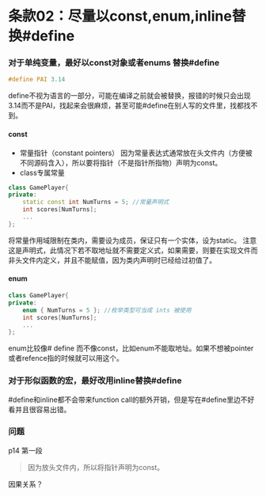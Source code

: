 # 条款02：尽量以const,enum,inline替换#define
### 对于单纯变量，最好以const对象或者enums 替换#define
```c++
#define PAI 3.14
```
define不视为语言的一部分，可能在编译之前就会被替换，报错的时候只会出现3.14而不是PAI，找起来会很麻烦，甚至可能#define在别人写的文件里，找都找不到。
#### const
* 常量指针（constant pointers）
因为常量表达式通常放在头文件内（方便被不同源码含入），所以要将指针（不是指针所指物）声明为const。
* class专属常量
```c++
class GamePlayer{
private:
    static const int NumTurns = 5; //常量声明式
    int scores[NumTurns];
    ...
};
```
将常量作用域限制在类内，需要设为成员，保证只有一个实体，设为static。
注意这是声明式，此情况下若不取地址就不需要定义式，如果需要，则要在实现文件而非头文件内定义，并且不能赋值，因为类内声明时已经给过初值了。
#### enum
```c++
class GamePlayer{
private:
    enum { NumTurns = 5 }; //枚举类型可当成 ints 被使用
    int scores[NumTurns];
    ...
};
```
enum比较像# define 而不像const，比如enum不能取地址。如果不想被pointer或者refence指的时候就可以用这个。
### 对于形似函数的宏，最好改用inline替换#define
#define和inline都不会带来function call的额外开销，但是写在#define里边不好看并且很容易出错。
### 问题
p14 第一段 
>因为放头文件内，所以将指针声明为const。

因果关系？